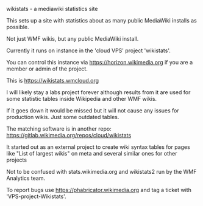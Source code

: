 wikistats - a mediawiki statistics site

This sets up a site with statistics about
as many public MediaWiki installs as possible.

Not just WMF wikis, but any public MediaWiki install.

Currently it runs on instance in the 'cloud VPS' project 'wikistats'.

You can control this instance via https://horizon.wikimedia.org
if you are a member or admin of the project.

This is https://wikistats.wmcloud.org

I will likely stay a labs project forever although
results from it are used for some statistic tables
inside Wikipedia and other WMF wikis.

If it goes down it would be missed but it will not cause
any issues for production wikis. Just some outdated tables.


The matching software is in another repo:
https://gitlab.wikimedia.org/repos/cloud/wikistats

It started out as an external project to create
wiki syntax tables for pages like "List of largest wikis"
on meta and several similar ones for other projects

Not to be confused with stats.wikimedia.org and wikistats2
run by the WMF Analytics team.

To report bugs use https://phabricator.wikimedia.org and
tag a ticket with 'VPS-project-Wikistats'.

